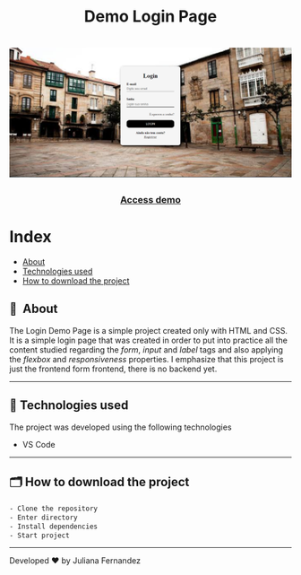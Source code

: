 <h1 align="center">
    Demo Login Page
</h1>

<h1 align="center">
<img width="800" src="assets/images/apresentation.PNG" alt="My cool logo"/>
  </h1>

<h3 align="center">
    <a href="https://login-demo-page.netlify.app/">Access demo</a>
<h3 >

# Index

- [About](#-about)
- [Technologies used](#-technologies-used)
- [How to download the project](#-how-to-download-the-project)

## 🔖&nbsp; About

The Login Demo Page is a simple project created only with HTML and CSS. It is a simple login page that was created in order to put into practice all the content studied regarding the *form*, *input* and *label* tags and also applying the *flexbox* and *responsiveness* properties.
I emphasize that this project is just the frontend form frontend, there is no backend yet.

---

## 🚀 Technologies used

The project was developed using the following technologies

- VS Code

---

## 🗂 How to download the project

    - Clone the repository
    - Enter directory
    - Install dependencies
    - Start project
   
---

Developed ❤ by Juliana Fernandez

